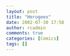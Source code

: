 ```yaml
---
layout: post
title: "Herogeex"
date: 2002-07-30 17:58
author: rcadmin
comments: true
categories: [Comics]
tags: []
---
```

<!--more--><img src="/http://dl.bitsmack.com/comics/20020730.gif" alt="" />
